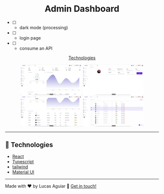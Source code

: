 <div align="center">
  <br />
  <h1>Admin Dashboard</h1>
</div>

- [ ] - dark mode (processing)
- [ ] - login page
- [ ] - consume an API

<p align="center">
  <a href="#rocket-technologies">Technologies</a>
</p>

<p align="center">
  <img src="src/assets/image-1.png" width="200" /> 
  <img src="src/assets/image-4.png" width="200" />
  <img src="src/assets/image-2.png" width="200" />
  <img src="src/assets/image-3.png" width="200" />
</p>

---

## :rocket: Technologies

- [React](https://reactjs.org/)
- [Typescript](https://www.typescriptlang.org)
- [tailwind](https://tailwindcss.com/)
- [Material UI](https://mui.com/)

---

Made with ♥ by Lucas Aguiar :wave: [Get in touch!](https://www.linkedin.com/in/lucasaguiiar)
